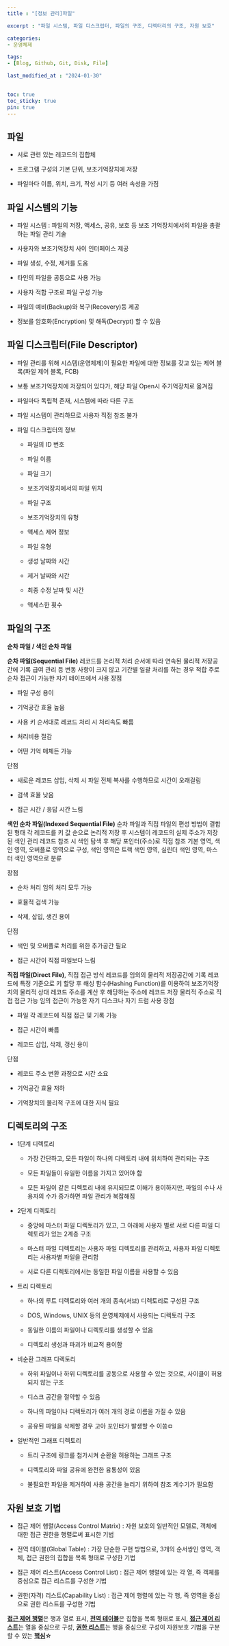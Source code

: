 ```yaml
---
title : "[정보 관리]파일"

excerpt : "파일 시스템, 파일 디스크립터, 파일의 구조, 디렉터리의 구조, 자원 보호"

categories:
- 운영체제

tags: 
- [Blog, Github, Git, Disk, File]

last_modified_at : "2024-01-30"
  

toc: true
toc_sticky: true
pin: true
---
```


## **파일**

- 서로 관련 있는 레코드의 집합체

- 프로그램 구성의 기본 단위, 보조기억장치에 저장

- 파일마다 이름, 위치, 크기, 작성 시기 등 여러 속성을 가짐

## **파일 시스템의 기능**

- 파일 시스템 : 파일의 저장, 액세스, 공유, 보호 등 보조 기억장치에서의 파일을 총괄하는 파일 관리 기술

- 사용자와 보조기억장치 사이 인터페이스 제공

- 파일 생성, 수정, 제거를 도움

- 타인의 파일을 공동으로 사용 가능

- 사용자 적합 구조로 파일 구성 가능

- 파일의 예비(Backup)와 복구(Recovery)등 제공

- 정보를 암호화(Encryption) 및 해독(Decrypt) 할 수 있음

## **파일 디스크립터(File Descriptor)**
- 파일 관리를 위해 시스템(운영체제)이 필요한 파일에 대한 정보를 갖고 있는 제어 블록(파일 제어 블록, FCB)

- 보통 보조기억장치에 저장되어 있다가, 해당 파일 Open시 주기억장치로 옮겨짐

- 파일마다 독립적 존재, 시스템에 따라 다른 구조 

- 파일 시스템이 관리하므로 사용자 직접 참조 불가

- 파일 디스크립터의 정보 
  
  - 파일의 ID 번호
  
  - 파일 이름

  - 파일 크기

  - 보조기억장치에서의 파일 위치

  - 파일 구조

  - 보조기억장치의 유형

  - 액세스 제어 정보

  - 파일 유형

  - 생성 날짜와 시간

  - 제거 날짜와 시간
  
  - 최종 수정 날짜 및 시간
  
  - 액세스한 횟수

## **파일의 구조**

**순차 파일 / 색인 순차 파일**

**순차 파일(Sequential File)**
레코드를 논리적 처리 순서에 따라 연속된 물리적 저장공간에 기록
급여 관리 등 변동 사항이 크지 않고 기간별 일괄 처리를 하는 경우 적합
주로 순차 접근이 가능한 자기 테이프에서 사용
장점 
- 파일 구성 용이

- 기억공간 효율 높음

- 사용 키 순서대로 레코드 처리 시 처리속도 빠름

- 처리비용 절감

- 어떤 기억 매체든 가능

단점

- 새로운 레코드 삽입, 삭제 시 파일 전체 복사를 수행하므로 시간이 오래걸림

- 검색 효율 낮음

- 접근 시간 / 응답 시간 느림

**색인 순차 파일(Indexed Sequential File)**
순차 파일과 직접 파일의 편성 방법이 결합된 형태
각 레코드를 키 값 순으로 논리적 저장 후 시스템이 레코드의 실제 주소가 저장된 색인 관리
레코드 참조 시 색인 탐색 후 해당 포인터(주소)로 직접 참조
기본 영역, 색인 영역, 오버플로 영역으로 구성,
색인 영역은 트랙 색인 영역, 실린더 색인 영역, 마스터 색인 영역으로 분류

장점 

- 순차 처리 임의 처리 모두 가능

- 효율적 검색 가능

- 삭제, 삽입, 생긴 용이

단점 

- 색인 및 오버플로 처리를 위한 추가공간 필요

- 접근 시간이 직접 파일보다 느림


**직접 파일(Direct File)**, 직접 접근 방식
레코드를 임의의 물리적 저장공간에 기록
레코드에 특정 기준으로 키 할당 후 해싱 함수(Hashing Function)를 이용하여 보조기억장치의 물리적 상대 레코드 주소를 계산 후 해당하는 주소에 레코드 저장
물리적 주소로 직접 접근 가능
임의 접근이 가능한 자기 디스크나 자기 드럼 사용
장점

- 파일 각 레코드에 직접 접근 및 기록 가능

- 접근 시간이 빠름

- 레코드 삽입, 삭제, 갱신 용이

단점 

- 레코드 주소 변환 과정으로 시간 소요

- 기억공간 효율 저하

- 기억장치의 물리적 구조에 대한 지식 필요

## **디렉토리의 구조**

 - 1단계 디렉토리

    - 가장 간단하고, 모든 파일이 하나의 디렉토리 내에 위치하여 관리되는 구조

   - 모든 파일들이 유일한 이름을 가지고 있어야 함

   - 모든 파일이 같은 디렉토리 내에 유지되므로 이해가 용이하지만, 파일의 수나 사용자의 수가 증가하면 파일 관리가 복잡해짐

- 2단계 디렉토리

  - 중앙에 마스터 파일 디렉토리가 있고, 그 아래에 사용자 별로 서로 다른 파일 디렉토리가 있는 2계층 구조

  - 마스터 파일 디렉토리는 사용자 파일 디렉토리를 관리하고, 사용자 파일 디렉토리는 사용자별 파일을 관리함

  - 서로 다른 디렉토리에서는 동일한 파일 이름을 사용할 수 있음

- 트리 디렉토리

  - 하나의 루트 디렉토리와 여러 개의 종속(서브) 디렉토리로 구성된 구조

  - DOS, Windows, UNIX 등의 운영체제에서 사용되는 디렉토리 구조

  - 동일한 이름의 파일이나 디렉토리를 생성할 수 있음

  - 디렉토리 생성과 파괴가 비교적 용이함

- 비순환 그래프 디렉토리

  - 하위 파일이나 하위 디렉토리를 공동으로 사용할 수 있는 것으로, 사이클이 허용되지 않는 구조

  - 디스크 공간을 절약할 수 있음

  - 하나의 파일이나 디렉토리가 여러 개의 경로 이름을 가질 수 있음

  - 공유된 파일을 삭제할 경우 고아 포인터가 발생할 수 이씅ㅁ

- 일반적인 그래프 디렉토리

  - 트리 구조에 링크를 첨가시켜 순환을 허용하는 그래프 구조

  - 디렉토리와 파일 공유에 완전한 융통성이 있음

  - 불필요한 파일을 제거하여 사용 공간을 늘리기 위하여 참조 계수기가 필요함


## **자원 보호 기법**

 - 접근 제어 행렬(Access Control Matrix) : 자원 보호의 일반적인 모델로, 객체에 대한 접근 권한을 행렬로써 표시한 기법

 - 전역 테이블(Global Table) : 가장 단순한 구현 방법으로, 3개의 순서쌍인 영역, 객체, 접근 권한의 집합을 목록 형태로 구성한 기법

 - 접근 제어 리스트(Access Control List) : 접근 제어 행렬에 있는 각 열, 즉 객체를 중심으로 접근 리스트를 구성한 기법

 - 권한(자격) 리스트(Capability List) : 접근 제어 행렬에 있는 각 행, 즉 영역을 중심으로 권한 리스트를 구성한 기법


<u>**접근 제어 행렬**</u>은 행과 열로 표시, <u>**전역 테이블**</u>은 집합을 목록 형태로 표시, <u>**접근 제어 리스트**</u>는 열을 중심으로 구성, <u>**권한 리스트**</u>는 행을 중심으로 구성이 자원보호 기법을 구분할 수 있는 <u>**핵심**</u>☆
